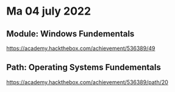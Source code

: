 # Ma 04 july 2022

## Module: Windows Fundementals 

https://academy.hackthebox.com/achievement/536389/49

## Path: Operating Systems Fundementals

https://academy.hackthebox.com/achievement/536389/path/20

